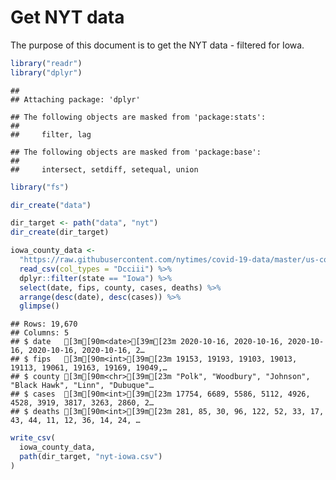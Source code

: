 Get NYT data
================

The purpose of this document is to get the NYT data - filtered for Iowa.

``` r
library("readr")
library("dplyr")
```

    ## 
    ## Attaching package: 'dplyr'

    ## The following objects are masked from 'package:stats':
    ## 
    ##     filter, lag

    ## The following objects are masked from 'package:base':
    ## 
    ##     intersect, setdiff, setequal, union

``` r
library("fs")
```

``` r
dir_create("data")

dir_target <- path("data", "nyt")
dir_create(dir_target)
```

``` r
iowa_county_data <- 
  "https://raw.githubusercontent.com/nytimes/covid-19-data/master/us-counties.csv" %>%
  read_csv(col_types = "Dcciii") %>%
  dplyr::filter(state == "Iowa") %>%
  select(date, fips, county, cases, deaths) %>%
  arrange(desc(date), desc(cases)) %>%
  glimpse()
```

    ## Rows: 19,670
    ## Columns: 5
    ## $ date   [3m[90m<date>[39m[23m 2020-10-16, 2020-10-16, 2020-10-16, 2020-10-16, 2020-10-16, 2…
    ## $ fips   [3m[90m<int>[39m[23m 19153, 19193, 19103, 19013, 19113, 19061, 19163, 19169, 19049,…
    ## $ county [3m[90m<chr>[39m[23m "Polk", "Woodbury", "Johnson", "Black Hawk", "Linn", "Dubuque"…
    ## $ cases  [3m[90m<int>[39m[23m 17754, 6689, 5586, 5112, 4926, 4528, 3919, 3817, 3263, 2860, 2…
    ## $ deaths [3m[90m<int>[39m[23m 281, 85, 30, 96, 122, 52, 33, 17, 43, 44, 11, 12, 36, 14, 24, …

``` r
write_csv(
  iowa_county_data,
  path(dir_target, "nyt-iowa.csv")
)
```
